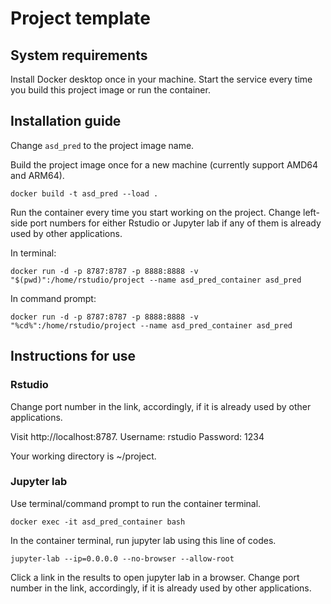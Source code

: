 # Project template

## System requirements

Install Docker desktop once in your machine. Start the service every time you build this project image or run the container.

## Installation guide

Change `asd_pred` to the project image name.

Build the project image once for a new machine (currently support AMD64 and ARM64).

```{bash}
docker build -t asd_pred --load .
```

Run the container every time you start working on the project. Change left-side port numbers for either Rstudio or Jupyter lab if any of them is already used by other applications.

In terminal:

```{bash}
docker run -d -p 8787:8787 -p 8888:8888 -v "$(pwd)":/home/rstudio/project --name asd_pred_container asd_pred
```

In command prompt:

```{bash}
docker run -d -p 8787:8787 -p 8888:8888 -v "%cd%":/home/rstudio/project --name asd_pred_container asd_pred
```

## Instructions for use

### Rstudio

Change port number in the link, accordingly, if it is already used by other applications.

Visit http://localhost:8787.
Username: rstudio
Password: 1234

Your working directory is ~/project.

### Jupyter lab

Use terminal/command prompt to run the container terminal.

```{bash}
docker exec -it asd_pred_container bash
```

In the container terminal, run jupyter lab using this line of codes.

```{bash}
jupyter-lab --ip=0.0.0.0 --no-browser --allow-root
```

Click a link in the results to open jupyter lab in a browser. Change port number in the link, accordingly, if it is already used by other applications.







